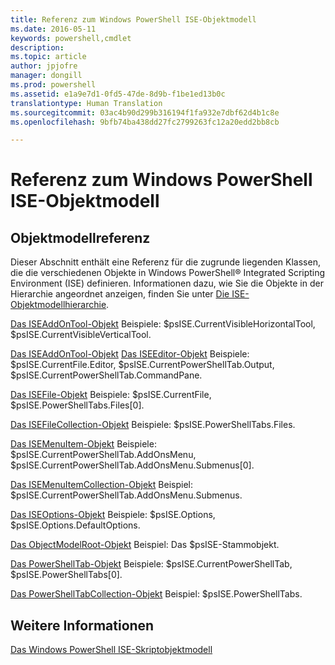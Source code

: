 ```yaml
---
title: Referenz zum Windows PowerShell ISE-Objektmodell
ms.date: 2016-05-11
keywords: powershell,cmdlet
description: 
ms.topic: article
author: jpjofre
manager: dongill
ms.prod: powershell
ms.assetid: e1a9e7d1-0fd5-47de-8d9b-f1be1ed13b0c
translationtype: Human Translation
ms.sourcegitcommit: 03ac4b90d299b316194f1fa932e7dbf62d4b1c8e
ms.openlocfilehash: 9bfb74ba438dd27fc2799263fc12a20edd2bb8cb

---
```


# Referenz zum Windows PowerShell ISE-Objektmodell
  
## Objektmodellreferenz
 Dieser Abschnitt enthält eine Referenz für die zugrunde liegenden Klassen, die die verschiedenen Objekte in Windows PowerShell® Integrated Scripting Environment (ISE) definieren. Informationen dazu, wie Sie die Objekte in der Hierarchie angeordnet anzeigen, finden Sie unter [Die ISE-Objektmodellhierarchie](The-ISE-Object-Model-Hierarchy.md).

 [Das ISEAddOnTool-Objekt](The-ISEAddOnTool-Object.md)
 Beispiele: $psISE.CurrentVisibleHorizontalTool, $psISE.CurrentVisibleVerticalTool.

 [Das ISEAddOnTool-Objekt](The-ISEAddOnTool-Object.md)
  [Das ISEEditor-Objekt](The-ISEEditor-Object.md)
 Beispiele: $psISE.CurrentFile.Editor, $psISE.CurrentPowerShellTab.Output, $psISE.CurrentPowerShellTab.CommandPane.

 [Das ISEFile-Objekt](The-ISEFile-Object.md)
 Beispiele: $psISE.CurrentFile, $psISE.PowerShellTabs.Files\[0\].

 [Das ISEFileCollection-Objekt](The-ISEFileCollection-Object.md)
 Beispiele: $psISE.PowerShellTabs.Files.

 [Das ISEMenuItem-Objekt](The-ISEMenuItem-Object.md)
 Beispiele: $psISE.CurrentPowerShellTab.AddOnsMenu, $psISE.CurrentPowerShellTab.AddOnsMenu.Submenus\[0\].

 [Das ISEMenuItemCollection-Objekt](The-ISEMenuItemCollection-Object.md)
 Beispiel: $psISE.CurrentPowerShellTab.AddOnsMenu.Submenus.

 [Das ISEOptions-Objekt](The-ISEOptions-Object.md)
 Beispiele: $psISE.Options, $psISE.Options.DefaultOptions.

 [Das ObjectModelRoot-Objekt](The-ObjectModelRoot-Object.md)
 Beispiel: Das $psISE-Stammobjekt.

 [Das PowerShellTab-Objekt](The-PowerShellTab-Object.md)
 Beispiele: $psISE.CurrentPowerShellTab, $psISE.PowerShellTabs\[0\].

 [Das PowerShellTabCollection-Objekt](The-PowerShellTabCollection-Object.md)
 Beispiel: $psISE.PowerShellTabs.

## Weitere Informationen
 [Das Windows PowerShell ISE-Skriptobjektmodell](The-Windows-PowerShell-ISE-Scripting-Object-Model.md)

  



<!--HONumber=Aug16_HO3-->


